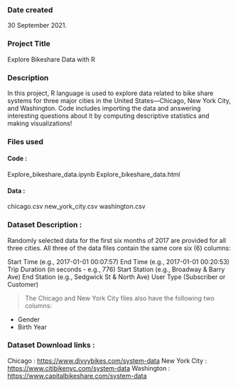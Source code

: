 
### Date created
30 September 2021.

### Project Title
Explore Bikeshare Data with R

### Description
In this project, R language is used  to explore data related to bike share systems for three major cities in the United States—Chicago, New York City, and Washington. Code includes importing the data and answering interesting questions about it by computing descriptive statistics and making visualizations!

### Files used
#### Code : 
Explore_bikeshare_data.ipynb
Explore_bikeshare_data.html
#### Data : 
chicago.csv
new_york_city.csv
washington.csv

### Dataset Description :
Randomly selected data for the first six months of 2017 are provided for all three cities. All three of the data files contain the same core six (6) columns:

Start Time (e.g., 2017-01-01 00:07:57)
End Time (e.g., 2017-01-01 00:20:53)
Trip Duration (in seconds - e.g., 776)
Start Station (e.g., Broadway & Barry Ave)
End Station (e.g., Sedgwick St & North Ave)
User Type (Subscriber or Customer)
> The Chicago and New York City files also have the following two columns:
- Gender
- Birth Year

### Dataset Download links : 
Chicago : https://www.divvybikes.com/system-data
New York City : https://www.citibikenyc.com/system-data
Washington : https://www.capitalbikeshare.com/system-data